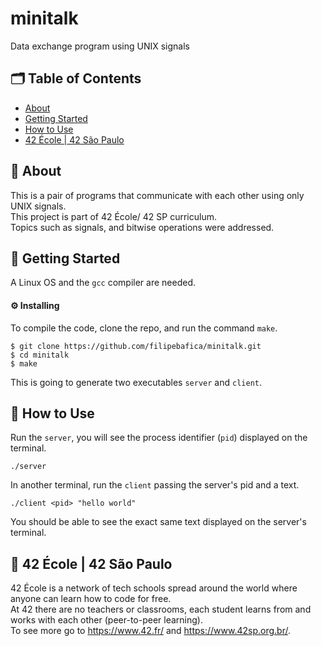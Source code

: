 # minitalk
Data exchange program using UNIX signals

## 🗂 Table of Contents
* [About](#-about)
* [Getting Started](#-getting-started)
* [How to Use](#-how-to-use)
* [42 École | 42 São Paulo](#-42-école--42-são-paulo)

## 🧐 About
This is a pair of programs that communicate with each other using only UNIX signals.\
This project is part of 42 École/ 42 SP curriculum.\
Topics such as signals, and bitwise operations were addressed.

## 🏁 Getting Started
A Linux OS and the `gcc` compiler are needed.

#### ⚙️ Installing
To compile the code, clone the repo, and run the command `make`.
```
$ git clone https://github.com/filipebafica/minitalk.git
$ cd minitalk
$ make
```
This is going to generate two executables `server` and `client`.

## 🎈 How to Use
Run the `server`, you will see the process identifier (`pid`) displayed on the terminal.
```
./server
```
In another terminal, run the `client` passing the server's pid and a text.
```
./client <pid> "hello world"
```
You should be able to see the exact same text displayed on the server's terminal.

## 🏫 42 École | 42 São Paulo
42 École is a network of tech schools spread around the world where anyone can learn how to code for free.\
At 42 there are no teachers or classrooms, each student learns from and works with each other (peer-to-peer learning).\
To see more go to https://www.42.fr/ and https://www.42sp.org.br/.